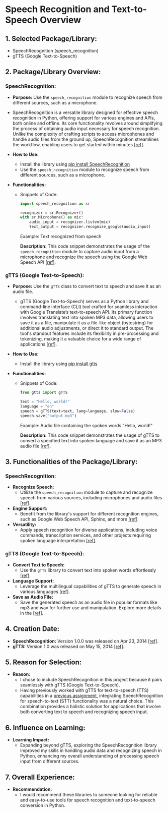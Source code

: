 # Speech Recognition and Text-to-Speech Overview

## 1. Selected Package/Library:
- SpeechRecognition (speech_recognition)
- gTTS (Google Text-to-Speech)

## 2. Package/Library Overview:

### SpeechRecognition:
- **Purpose:** Use the `speech_recognition` module to recognize speech from different sources, such as a microphone.
- SpeechRecognition is a versatile library designed for effective speech recognition in Python, offering support for various engines and APIs, both online and offline. Its core functionality revolves around simplifying the process of obtaining audio input necessary for speech recognition. Unlike the complexity of crafting scripts to access microphones and handle audio files from the ground up, SpeechRecognition streamlines the workflow, enabling users to get started within minutes [[ref]](https://github.com/Uberi/speech_recognition#readme).


- **How to Use:**
  - Install the library using [pip install SpeechRecognition](https://pypi.org/project/SpeechRecognition/)
  - Use the `speech_recognition` module to recognize speech from different sources, such as a microphone.

- **Functionalities:**
  - Snippets of Code:
    ```python
    import speech_recognition as sr
    
    recognizer = sr.Recognizer()
    with sr.Microphone() as mic:
        audio_input = recognizer.listen(mic)
        text_output = recognizer.recognize_google(audio_input)
    ```
    Example: Text recognized from speech
  
    **Description:** This code snippet demonstrates the usage of the `speech_recognition` module to capture audio input from a microphone and recognize the speech using the Google Web Speech API [[ref]](https://github.com/Uberi/speech_recognition/tree/master/reference).
  
### gTTS (Google Text-to-Speech):

- **Purpose:** Use the `gTTS` class to convert text to speech and save it as an audio file.
  - gTTS (Google Text-to-Speech) serves as a Python library and command-line interface (CLI) tool crafted for seamless interaction with Google Translate’s text-to-speech API. Its primary function involves translating text into spoken MP3 data, allowing users to save it as a file, manipulate it as a file-like object (bytestring) for additional audio adjustments, or direct it to standard output. The tool's standout features include its flexibility in pre-processing and tokenizing, making it a valuable choice for a wide range of applications [[ref]](https://gtts.readthedocs.io/en/latest/).

- **How to Use:**
  - Install the library using [pip install gtts](https://pypi.org/project/gTTS/)

- **Functionalities:**
  - Snippets of Code:
    ```python
    from gtts import gTTS
    
    text = "Hello, world!"
    language = "en"
    speech = gTTS(text=text, lang=language, slow=False)
    speech.save("output.mp3")
    ```
    Example: Audio file containing the spoken words "Hello, world!"

    **Description:** This code snippet demonstrates the usage of gTTS to convert a specified text into spoken language and save it as an MP3 audio file [[ref]](https://gtts.readthedocs.io/en/latest/module.html#examples).
    
## 3. Functionalities of the Package/Library:

### SpeechRecognition:
- **Recognize Speech:**
  - Utilize the `speech_recognition` module to capture and recognize speech from various sources, including microphones and audio files [[ref]](https://pypi.org/project/SpeechRecognition/).
- **Engine Support:**
  - Benefit from the library's support for different recognition engines, such as Google Web Speech API, Sphinx, and more [[ref]](https://pypi.org/project/SpeechRecognition/).
- **Versatility:**
  - Apply speech recognition for diverse applications, including voice commands, transcription services, and other projects requiring spoken language interpretation [[ref]](https://pypi.org/project/SpeechRecognition/).

### gTTS (Google Text-to-Speech):
- **Convert Text to Speech:**
  - Use the `gTTS` library to convert text into spoken words effortlessly [[ref]](https://pypi.org/project/gTTS/).
- **Language Support:**
  - Leverage the multilingual capabilities of gTTS to generate speech in various languages [[ref]](https://pypi.org/project/gTTS/).
- **Save as Audio File:**
  - Save the generated speech as an audio file in popular formats like mp3 and wav for further use and manipulation. Explore more details in the [[ref]](https://pypi.org/project/gTTS/).

## 4. Creation Date:
- **SpeechRecognition:** Version 1.0.0 was released on Apr 23, 2014 [[ref]](https://pypi.org/project/SpeechRecognition/#history).
- **gTTS:** Version 1.0 was released on May 15, 2014 [[ref]](https://pypi.org/project/gTTS/#history).

## 5. Reason for Selection:
- **Reason:**
  - I chose to include SpeechRecognition in this project because it pairs seamlessly with gTTS (Google Text-to-Speech).
  - Having previously worked with gTTS for text-to-speech (TTS) capabilities in a [previous assignment](https://github.com/CS2613-FA23/explorationactivity1-kimhwany/blob/main/Overview.md), integrating SpeechRecognition for speech-to-text (STT) functionality was a natural choice. This combination provides a holistic solution for applications that involve both converting text to speech and recognizing speech input. 

## 6. Influence on Learning:
- **Learning Impact:**
  - Expanding beyond gTTS, exploring the SpeechRecognition library improved my skills in handling audio data and recognizing speech in Python, enhancing my overall understanding of processing speech input from different sources.

## 7. Overall Experience:
- **Recommendation:**
  - I would recommend these libraries to someone looking for reliable and easy-to-use tools for speech recognition and text-to-speech conversion in Python.

